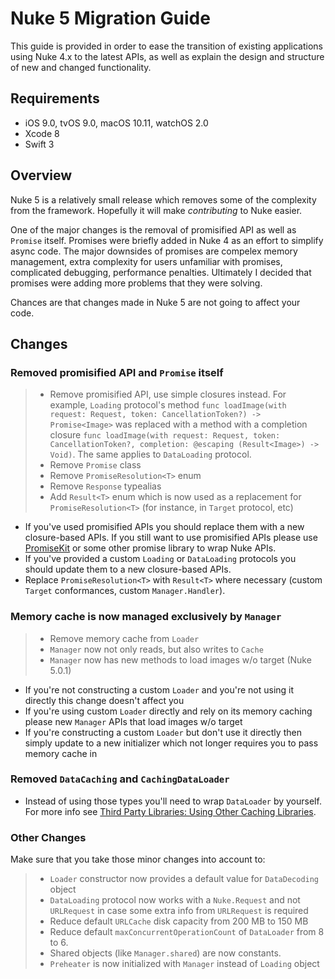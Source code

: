 # Nuke 5 Migration Guide

This guide is provided in order to ease the transition of existing applications using Nuke 4.x to the latest APIs, as well as explain the design and structure of new and changed functionality.

## Requirements

- iOS 9.0, tvOS 9.0, macOS 10.11, watchOS 2.0
- Xcode 8
- Swift 3

## Overview

Nuke 5 is a relatively small release which removes some of the complexity from the framework. Hopefully it will make *contributing* to Nuke easier.

One of the major changes is the removal of promisified API as well as `Promise` itself. Promises were briefly added in Nuke 4 as an effort to simplify async code. The major downsides of promises are compelex memory management, extra complexity for users unfamiliar with promises, complicated debugging, performance penalties. Ultimately I decided that promises were adding more problems that they were solving. 

Chances are that changes made in Nuke 5 are not going to affect your code.

## Changes

### Removed promisified API and `Promise` itself

> - Remove promisified API, use simple closures instead. For example, `Loading` protocol's method `func loadImage(with request: Request, token: CancellationToken?) -> Promise<Image>` was replaced with a method with a completion closure `func loadImage(with request: Request, token: CancellationToken?, completion: @escaping (Result<Image>) -> Void)`. The same applies to `DataLoading` protocol.
> - Remove `Promise` class
> - Remove `PromiseResolution<T>` enum
> - Remove `Response` typealias
> - Add `Result<T>` enum which is now used as a replacement for `PromiseResolution<T>` (for instance, in `Target` protocol, etc)

- If you've used promisified APIs you should replace them with a new closure-based APIs. If you still want to use promisified APIs please use [PromiseKit](https://github.com/mxcl/PromiseKit) or some other promise library to wrap Nuke APIs.
- If you've provided a custom `Loading` or `DataLoading` protocols you should update them to a new closure-based APIs.
- Replace `PromiseResolution<T>` with `Result<T>` where necessary (custom `Target` conformances, custom `Manager.Handler`).

### Memory cache is now managed exclusively by `Manager`

> - Remove memory cache from `Loader`
> - `Manager` now not only reads, but also writes to `Cache`
> - `Manager` now has new methods to load images w/o target (Nuke 5.0.1)

- If you're not constructing a custom `Loader` and you're not using it directly this change doesn't affect you
- If you're using custom `Loader` directly and rely on its memory caching please new `Manager` APIs that load images w/o target
- If you're constructing a custom `Loader` but don't use it directly then simply update to a new initializer which not longer requires you to pass memory cache in

### Removed `DataCaching` and `CachingDataLoader`

- Instead of using those types you'll need to wrap `DataLoader` by yourself. For more info see [Third Party Libraries: Using Other Caching Libraries](https://github.com/kean/Nuke/blob/master/Documentation/Guides/Third%20Party%20Libraries.md#using-other-caching-libraries). 

### Other Changes

Make sure that you take those minor changes into account to:

> - `Loader` constructor now provides a default value for `DataDecoding` object
> - `DataLoading` protocol now works with a `Nuke.Request` and not `URLRequest` in case some extra info from `URLRequest` is required
> - Reduce default `URLCache` disk capacity from 200 MB to 150 MB
> - Reduce default `maxConcurrentOperationCount` of `DataLoader` from 8 to 6.
> - Shared objects (like `Manager.shared`) are now constants.
> - `Preheater` is now initialized with `Manager` instead of `Loading` object
